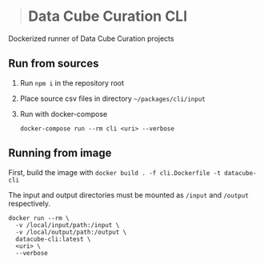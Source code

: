 > # Data Cube Curation CLI

Dockerized runner of Data Cube Curation projects

## Run from sources

1. Run `npm i` in the repository root
1. Place source csv files in directory `~/packages/cli/input`
1. Run with docker-compose

    ```
    docker-compose run --rm cli <uri> --verbose
    ```

## Running from image

First, build the image with `docker build . -f cli.Dockerfile -t datacube-cli`

The input and output directories must be mounted as `/input` and `/output` respectively.

```
docker run --rm \
  -v /local/input/path:/input \
  -v /local/output/path:/output \
  datacube-cli:latest \
  <uri> \
  --verbose
```
